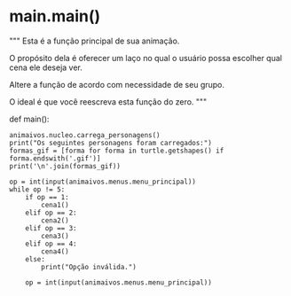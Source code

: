# main.main()

"""
Esta é a função principal de sua animação.

O propósito dela é oferecer um laço no qual o usuário possa escolher qual cena ele deseja ver.

Altere a função de acordo com necessidade de seu grupo.

O ideal é que você reescreva esta função do zero.
"""

def main():

    animaivos.nucleo.carrega_personagens()    
    print("Os seguintes personagens foram carregados:")
    formas_gif = [forma for forma in turtle.getshapes() if forma.endswith('.gif')]
    print('\n'.join(formas_gif))

    op = int(input(animaivos.menus.menu_principal))
    while op != 5:
        if op == 1:
            cena1()
        elif op == 2:
            cena2()
        elif op == 3:
            cena3()
        elif op == 4:
            cena4()
        else:
            print("Opção inválida.")

        op = int(input(animaivos.menus.menu_principal))


